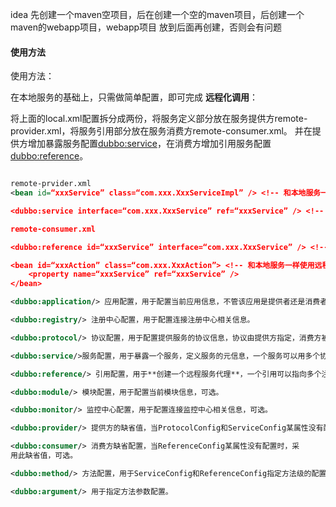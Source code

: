 
idea 先创建一个maven空项目，后在创建一个空的maven项目，后创建一个maven的webapp项目，webapp项目
放到后面再创建，否则会有问题


#### 使用方法

使用方法：

在本地服务的基础上，只需做简单配置，即可完成 **远程化调用**：

将上面的local.xml配置拆分成两份，将服务定义部分放在服务提供方remote-provider.xml，将服务引用部分放在服务消费方remote-consumer.xml。
并在提供方增加暴露服务配置<dubbo:service>，在消费方增加引用服务配置<dubbo:reference>。


```xml

remote-prvider.xml
<bean id=“xxxService” class=“com.xxx.XxxServiceImpl” /> <!-- 和本地服务一样实现远程服务 -->

<dubbo:service interface=“com.xxx.XxxService” ref=“xxxService” /> <!-- 增加暴露远程服务配置 -->

remote-consumer.xml

<dubbo:reference id=“xxxService” interface=“com.xxx.XxxService” /> <!-- 增加引用远程服务配置 -->

<bean id=“xxxAction” class=“com.xxx.XxxAction”> <!-- 和本地服务一样使用远程服务 -->
    <property name=“xxxService” ref=“xxxService” />
</bean>

```

```xml
<dubbo:application/> 应用配置，用于配置当前应用信息，不管该应用是提供者还是消费者。

<dubbo:registry/> 注册中心配置，用于配置连接注册中心相关信息。

<dubbo:protocol/> 协议配置，用于配置提供服务的协议信息，协议由提供方指定，消费方被动接受。

<dubbo:service/>服务配置，用于暴露一个服务，定义服务的元信息，一个服务可以用多个协议暴露，一个服务也可以注册到多个注册中心。

<dubbo:reference/> 引用配置，用于**创建一个远程服务代理**，一个引用可以指向多个注册中心。

<dubbo:module/> 模块配置，用于配置当前模块信息，可选。

<dubbo:monitor/> 监控中心配置，用于配置连接监控中心相关信息，可选。

<dubbo:provider/> 提供方的缺省值，当ProtocolConfig和ServiceConfig某属性没有配置时，采用此缺省值，可选。

<dubbo:consumer/> 消费方缺省配置，当ReferenceConfig某属性没有配置时，采
用此缺省值，可选。

<dubbo:method/> 方法配置，用于ServiceConfig和ReferenceConfig指定方法级的配置信息。

<dubbo:argument/> 用于指定方法参数配置。
```

